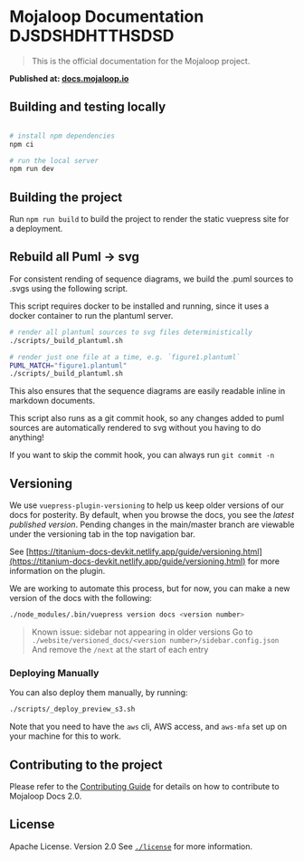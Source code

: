 # Mojaloop Documentation DJSDSHDHTTHSDSD

> This is the official documentation for the Mojaloop project.

__Published at: [docs.mojaloop.io](https://docs.mojaloop.io)__


## Building and testing locally

```bash

# install npm dependencies
npm ci 

# run the local server
npm run dev
```

## Building the project
Run `npm run build` to build the project to render the static vuepress site for a deployment.


## Rebuild all Puml -> svg

For consistent rending of sequence diagrams, we build the .puml sources to .svgs using the following script.

This script requires docker to be installed and running, since it uses a docker container to run the plantuml server.

```bash
# render all plantuml sources to svg files deterministically
./scripts/_build_plantuml.sh

# render just one file at a time, e.g. `figure1.plantuml`
PUML_MATCH="figure1.plantuml"  
./scripts/_build_plantuml.sh
```

This also ensures that the sequence diagrams are easily readable inline in markdown documents.

This script also runs as a git commit hook, so any changes added to puml sources are automatically
rendered to svg without you having to do anything!

If you want to skip the commit hook, you can always run `git commit -n`
## Versioning

We use `vuepress-plugin-versioning` to help us keep older versions of our docs for posterity. By default, when you browse
the docs, you see the _latest published version_. Pending changes in the main/master branch are viewable under the versioning
tab in the top navigation bar.

See [https://titanium-docs-devkit.netlify.app/guide/versioning.html](https://titanium-docs-devkit.netlify.app/guide/versioning.html) for more information on the plugin.

We are working to automate this process, but for now, you can make a new version of the docs with the following:

```bash
./node_modules/.bin/vuepress version docs <version number>
```

> Known issue: sidebar not appearing in older versions
> Go to `./website/versioned_docs/<version number>/sidebar.config.json`
> And remove the `/next` at the start of each entry

### Deploying Manually

You can also deploy them manually, by running:
```bash
./scripts/_deploy_preview_s3.sh
``` 

Note that you need to have the `aws` cli, AWS access, and `aws-mfa` set up on your machine for this to work.

## Contributing to the project
Please refer to the [Contributing Guide](./contributing-guide.md) for details on how to contribute to Mojaloop Docs 2.0.

## License

Apache License. Version 2.0
See [`./license`](./LICENSE.md) for more information.
